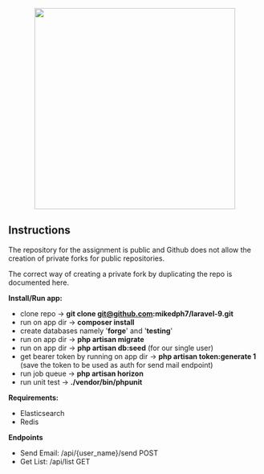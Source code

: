 <p align="center"><a href="https://autoklose.com" target="_blank"><img src="https://app.autoklose.com/images/svg/autoklose-logo-white.svg" width="400"></a></p>

## Instructions
The repository for the assignment is public and Github does not allow the creation of private forks for public repositories.

The correct way of creating a private fork by duplicating the repo is documented here.

**Install/Run app:**
- clone repo -> **git clone git@github.com:mikedph7/laravel-9.git**
- run on app dir -> **composer install**
- create databases namely '**forge**' and '**testing**'
- run on app dir -> **php artisan migrate**
- run on app dir -> **php artisan db:seed** (for our single user)
- get bearer token by running on app dir -> **php artisan token:generate 1** (save the token to be used as auth for send mail endpoint)
- run job queue -> **php artisan horizon**
- run unit test -> **./vendor/bin/phpunit**
  
**Requirements:**
- Elasticsearch
- Redis

**Endpoints**
- Send Email: /api/{user_name}/send POST
- Get List: /api/list GET
